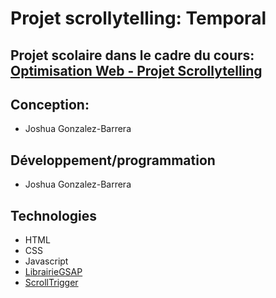# Projet scrollytelling: Temporal

## Projet scolaire dans le cadre du cours: [Optimisation Web - Projet Scrollytelling](https://tim-montmorency.com/timdoc/582-424MO/projet-scrollytelling/)

## Conception:

* Joshua Gonzalez-Barrera

## Développement/programmation

* Joshua Gonzalez-Barrera

## Technologies 

* HTML
* CSS
* Javascript
* [LibrairieGSAP](https://gsap.com)
* [ScrollTrigger](https://gsap.com/docs/v3/Plugins/ScrollTrigger/)